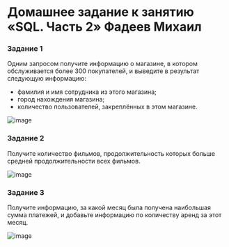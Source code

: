 # Домашнее задание к занятию «SQL. Часть 2» Фадеев Михаил

### Задание 1

Одним запросом получите информацию о магазине, в котором обслуживается более 300 покупателей, и выведите в результат следующую информацию: 
- фамилия и имя сотрудника из этого магазина;
- город нахождения магазина;
- количество пользователей, закреплённых в этом магазине.

![image](https://github.com/FadMikhail/SQL_2/assets/132131230/bf098b05-ea7d-463c-8301-85516a2bdec3)

### Задание 2

Получите количество фильмов, продолжительность которых больше средней продолжительности всех фильмов.

![image](https://github.com/FadMikhail/SQL_2/assets/132131230/f11b1645-0e55-4d18-bc9e-8615f9fa85dc)

### Задание 3

Получите информацию, за какой месяц была получена наибольшая сумма платежей, и добавьте информацию по количеству аренд за этот месяц.

![image](https://github.com/FadMikhail/SQL_2/assets/132131230/6ebe565d-a3c7-42fe-9739-6427231a5934)

